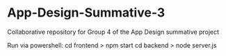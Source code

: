 # App-Design-Summative-3
Collaborative repository for Group 4 of the App Design summative project

Run via powershell:
cd frontend > npm start
cd backend > node server.js
